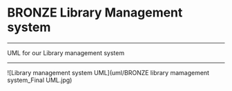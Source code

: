 # BRONZE Library Management system 

---

UML for our Library management system

---

![Library management system UML](uml/BRONZE library mamagement system_Final UML.jpg)



